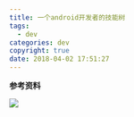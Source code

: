 ```yaml
---
title: 一个android开发者的技能树
tags:
  - dev
categories: dev
copyright: true
date: 2018-04-02 17:51:27
---
```


<!--more-->

**参考资料**
[]()

![](http://oankigr4l.bkt.clouddn.com/wexin.png)
